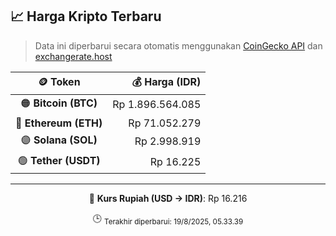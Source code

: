 

<!-- HARGA_KRIPTO -->
## 📈 Harga Kripto Terbaru

> Data ini diperbarui secara otomatis menggunakan [CoinGecko API](https://www.coingecko.com/) dan [exchangerate.host](https://exchangerate.host/)

<div align="center">

| 🪙 Token | 💰 Harga (IDR) |
|:------:|---------------:|
| 🟠 **Bitcoin (BTC)**   | Rp 1.896.564.085 |
| 🔵 **Ethereum (ETH)**  | Rp 71.052.279 |
| 🟣 **Solana (SOL)**    | Rp 2.998.919 |
| 🟢 **Tether (USDT)**   | Rp 16.225 |

---

💱 **Kurs Rupiah (USD → IDR)**: Rp 16.216

🕒 <sub>Terakhir diperbarui: 19/8/2025, 05.33.39</sub>

</div>
<!-- /HARGA_KRIPTO -->